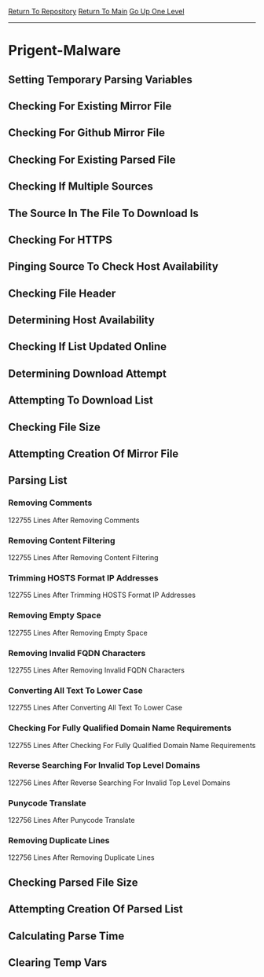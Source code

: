 [Return To Repository](https://github.com/deathbybandaid/piholeparser/)
[Return To Main](https://github.com/deathbybandaid/piholeparser/blob/master/RecentRunLogs/Mainlog.md)
[Go Up One Level](https://github.com/deathbybandaid/piholeparser/blob/master/RecentRunLogs/TopLevelScripts/30-Processing-External-Blacklists.md)
____________________________________
# Prigent-Malware
## Setting Temporary Parsing Variables
## Checking For Existing Mirror File
## Checking For Github Mirror File
## Checking For Existing Parsed File
## Checking If Multiple Sources
## The Source In The File To Download Is
## Checking For HTTPS
## Pinging Source To Check Host Availability
## Checking File Header
## Determining Host Availability
## Checking If List Updated Online
## Determining Download Attempt
## Attempting To Download List
## Checking File Size
## Attempting Creation Of Mirror File
## Parsing List
### Removing Comments
122755 Lines After Removing Comments
### Removing Content Filtering
122755 Lines After Removing Content Filtering
### Trimming HOSTS Format IP Addresses
122755 Lines After Trimming HOSTS Format IP Addresses
### Removing Empty Space
122755 Lines After Removing Empty Space
### Removing Invalid FQDN Characters
122755 Lines After Removing Invalid FQDN Characters
### Converting All Text To Lower Case
122755 Lines After Converting All Text To Lower Case
### Checking For Fully Qualified Domain Name Requirements
122755 Lines After Checking For Fully Qualified Domain Name Requirements
### Reverse Searching For Invalid Top Level Domains
122756 Lines After Reverse Searching For Invalid Top Level Domains
### Punycode Translate
122756 Lines After Punycode Translate
### Removing Duplicate Lines
122756 Lines After Removing Duplicate Lines
## Checking Parsed File Size
## Attempting Creation Of Parsed List
## Calculating Parse Time
## Clearing Temp Vars
